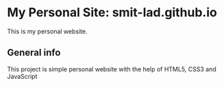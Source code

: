 # My Personal Site:  smit-lad.github.io
This is my personal website.

## General info
This project is simple personal website with the help of HTML5, CSS3 and JavaScript
